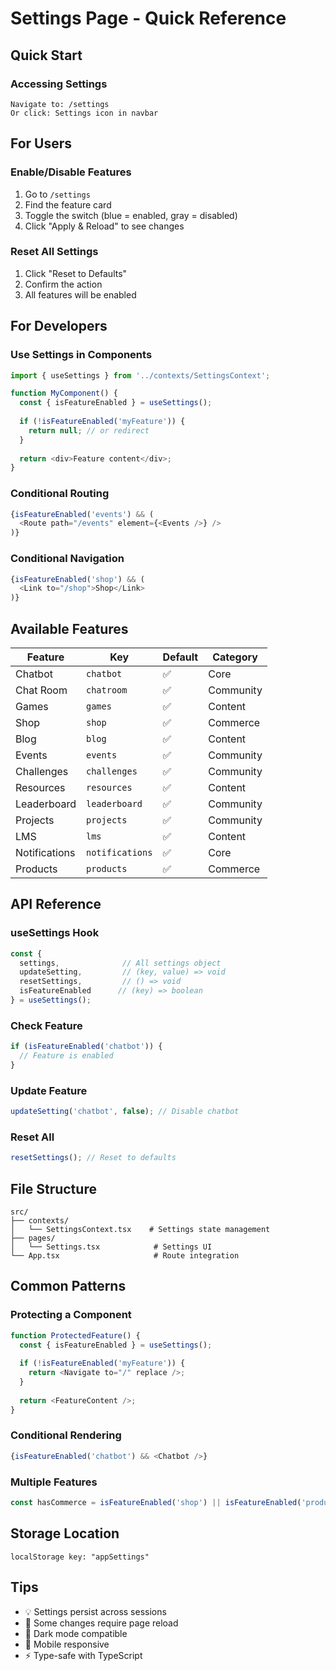 # Settings Page - Quick Reference

## Quick Start

### Accessing Settings
```
Navigate to: /settings
Or click: Settings icon in navbar
```

## For Users

### Enable/Disable Features
1. Go to `/settings`
2. Find the feature card
3. Toggle the switch (blue = enabled, gray = disabled)
4. Click "Apply & Reload" to see changes

### Reset All Settings
1. Click "Reset to Defaults"
2. Confirm the action
3. All features will be enabled

## For Developers

### Use Settings in Components
```typescript
import { useSettings } from '../contexts/SettingsContext';

function MyComponent() {
  const { isFeatureEnabled } = useSettings();
  
  if (!isFeatureEnabled('myFeature')) {
    return null; // or redirect
  }
  
  return <div>Feature content</div>;
}
```

### Conditional Routing
```typescript
{isFeatureEnabled('events') && (
  <Route path="/events" element={<Events />} />
)}
```

### Conditional Navigation
```typescript
{isFeatureEnabled('shop') && (
  <Link to="/shop">Shop</Link>
)}
```

## Available Features

| Feature | Key | Default | Category |
|---------|-----|---------|----------|
| Chatbot | `chatbot` | ✅ | Core |
| Chat Room | `chatroom` | ✅ | Community |
| Games | `games` | ✅ | Content |
| Shop | `shop` | ✅ | Commerce |
| Blog | `blog` | ✅ | Content |
| Events | `events` | ✅ | Community |
| Challenges | `challenges` | ✅ | Community |
| Resources | `resources` | ✅ | Content |
| Leaderboard | `leaderboard` | ✅ | Community |
| Projects | `projects` | ✅ | Community |
| LMS | `lms` | ✅ | Content |
| Notifications | `notifications` | ✅ | Core |
| Products | `products` | ✅ | Commerce |

## API Reference

### useSettings Hook
```typescript
const {
  settings,              // All settings object
  updateSetting,         // (key, value) => void
  resetSettings,         // () => void
  isFeatureEnabled      // (key) => boolean
} = useSettings();
```

### Check Feature
```typescript
if (isFeatureEnabled('chatbot')) {
  // Feature is enabled
}
```

### Update Feature
```typescript
updateSetting('chatbot', false); // Disable chatbot
```

### Reset All
```typescript
resetSettings(); // Reset to defaults
```

## File Structure
```
src/
├── contexts/
│   └── SettingsContext.tsx    # Settings state management
├── pages/
│   └── Settings.tsx            # Settings UI
└── App.tsx                     # Route integration
```

## Common Patterns

### Protecting a Component
```typescript
function ProtectedFeature() {
  const { isFeatureEnabled } = useSettings();
  
  if (!isFeatureEnabled('myFeature')) {
    return <Navigate to="/" replace />;
  }
  
  return <FeatureContent />;
}
```

### Conditional Rendering
```typescript
{isFeatureEnabled('chatbot') && <Chatbot />}
```

### Multiple Features
```typescript
const hasCommerce = isFeatureEnabled('shop') || isFeatureEnabled('products');
```

## Storage Location
```
localStorage key: "appSettings"
```

## Tips
- 💡 Settings persist across sessions
- 🔄 Some changes require page reload
- 🎨 Dark mode compatible
- 📱 Mobile responsive
- ⚡ Type-safe with TypeScript
